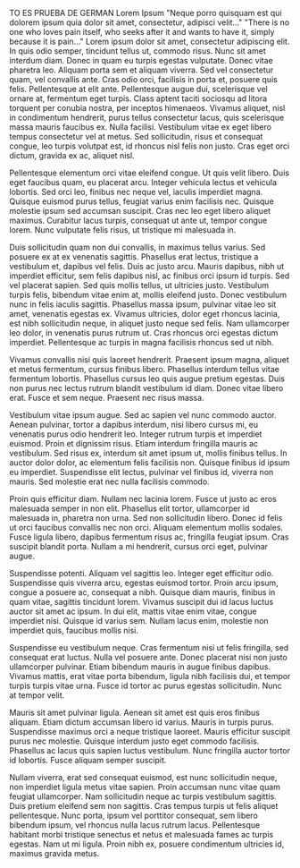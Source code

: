 TO ES PRUEBA DE GERMAN
Lorem Ipsum
"Neque porro quisquam est qui dolorem ipsum quia dolor sit amet, consectetur, adipisci velit..."
"There is no one who loves pain itself, who seeks after it and wants to have it, simply because it is pain..."
Lorem ipsum dolor sit amet, consectetur adipiscing elit. In quis odio semper, tincidunt tellus ut, commodo risus. Nunc sit amet interdum diam. Donec in quam eu turpis egestas vulputate. Donec vitae pharetra leo. Aliquam porta sem et aliquam viverra. Sed vel consectetur quam, vel convallis ante. Cras odio orci, facilisis in porta et, posuere quis felis. Pellentesque at elit ante. Pellentesque augue dui, scelerisque vel ornare at, fermentum eget turpis. Class aptent taciti sociosqu ad litora torquent per conubia nostra, per inceptos himenaeos. Vivamus aliquet, nisl in condimentum hendrerit, purus tellus consectetur lacus, quis scelerisque massa mauris faucibus ex. Nulla facilisi. Vestibulum vitae ex eget libero tempus consectetur vel at metus. Sed sollicitudin, risus et consequat congue, leo turpis volutpat est, id rhoncus nisl felis non justo. Cras eget orci dictum, gravida ex ac, aliquet nisl.

Pellentesque elementum orci vitae eleifend congue. Ut quis velit libero. Duis eget faucibus quam, eu placerat arcu. Integer vehicula lectus et vehicula lobortis. Sed orci leo, finibus nec neque vel, iaculis imperdiet magna. Quisque euismod purus tellus, feugiat varius enim facilisis nec. Quisque molestie ipsum sed accumsan suscipit. Cras nec leo eget libero aliquet maximus. Curabitur lacus turpis, consequat ut ante ut, tempor congue lorem. Nunc vulputate felis risus, ut tristique mi malesuada in.

Duis sollicitudin quam non dui convallis, in maximus tellus varius. Sed posuere ex at ex venenatis sagittis. Phasellus erat lectus, tristique a vestibulum et, dapibus vel felis. Duis ac justo arcu. Mauris dapibus, nibh ut imperdiet efficitur, sem felis dapibus nisl, ac finibus orci ipsum id turpis. Sed vel placerat sapien. Sed quis mollis tellus, ut ultricies justo. Vestibulum turpis felis, bibendum vitae enim at, mollis eleifend justo. Donec vestibulum nunc in felis iaculis sagittis. Phasellus massa ipsum, pulvinar vitae leo sit amet, venenatis egestas ex. Vivamus ultricies, dolor eget rhoncus lacinia, est nibh sollicitudin neque, in aliquet justo neque sed felis. Nam ullamcorper leo dolor, in venenatis purus rutrum ut. Cras rhoncus orci egestas dictum imperdiet. Pellentesque ac turpis in magna facilisis rhoncus sed ut nibh.

Vivamus convallis nisi quis laoreet hendrerit. Praesent ipsum magna, aliquet et metus fermentum, cursus finibus libero. Phasellus interdum tellus vitae fermentum lobortis. Phasellus cursus leo quis augue pretium egestas. Duis non purus nec lectus rutrum blandit vestibulum id diam. Donec vitae libero erat. Fusce et sem neque. Praesent nec risus massa.

Vestibulum vitae ipsum augue. Sed ac sapien vel nunc commodo auctor. Aenean pulvinar, tortor a dapibus interdum, nisi libero cursus mi, eu venenatis purus odio hendrerit leo. Integer rutrum turpis et imperdiet euismod. Proin et dignissim risus. Etiam interdum fringilla mauris ac vestibulum. Sed risus ex, interdum sit amet ipsum ut, mollis finibus tellus. In auctor dolor dolor, ac elementum felis facilisis non. Quisque finibus id ipsum eu imperdiet. Suspendisse elit lectus, pulvinar vel finibus id, viverra non mauris. Sed molestie erat nec nulla facilisis commodo.

Proin quis efficitur diam. Nullam nec lacinia lorem. Fusce ut justo ac eros malesuada semper in non elit. Phasellus elit tortor, ullamcorper id malesuada in, pharetra non urna. Sed non sollicitudin libero. Donec id felis ut orci faucibus convallis nec non orci. Aliquam elementum mollis sodales. Fusce ligula libero, dapibus fermentum risus ac, fringilla feugiat ipsum. Cras suscipit blandit porta. Nullam a mi hendrerit, cursus orci eget, pulvinar augue.

Suspendisse potenti. Aliquam vel sagittis leo. Integer eget efficitur odio. Suspendisse quis viverra arcu, egestas euismod tortor. Proin arcu ipsum, congue a posuere ac, consequat a nibh. Quisque diam mauris, finibus in quam vitae, sagittis tincidunt lorem. Vivamus suscipit dui id lacus luctus auctor sit amet ac ipsum. In dui elit, mattis vitae enim vitae, congue imperdiet nisi. Quisque id varius sem. Nullam lacus enim, molestie non imperdiet quis, faucibus mollis nisi.

Suspendisse eu vestibulum neque. Cras fermentum nisi ut felis fringilla, sed consequat erat luctus. Nulla vel posuere ante. Donec placerat nisi non justo ullamcorper pulvinar. Etiam bibendum mauris in augue finibus dapibus. Vivamus mattis, erat vitae porta bibendum, ligula nibh facilisis dui, et tempor turpis turpis vitae urna. Fusce id tortor ac purus egestas sollicitudin. Nunc at tempor velit.

Mauris sit amet pulvinar ligula. Aenean sit amet est quis eros finibus aliquam. Etiam dictum accumsan libero id varius. Mauris in turpis purus. Suspendisse maximus orci a neque tristique laoreet. Mauris efficitur suscipit purus nec molestie. Quisque interdum justo eget commodo facilisis. Phasellus ac lacus quis sapien luctus vestibulum. Nunc fringilla auctor tortor id lobortis. Fusce aliquam semper suscipit.

Nullam viverra, erat sed consequat euismod, est nunc sollicitudin neque, non imperdiet ligula metus vitae sapien. Proin accumsan nunc vitae quam feugiat ullamcorper. Nam sollicitudin neque ac turpis vestibulum sagittis. Duis pretium eleifend sem non sagittis. Cras tempus turpis ut felis aliquet pellentesque. Nunc porta, ipsum vel porttitor consequat, sem libero bibendum ipsum, vel rhoncus nulla lacus rutrum lacus. Pellentesque habitant morbi tristique senectus et netus et malesuada fames ac turpis egestas. Nam ut mi ligula. Proin nibh ex, posuere condimentum ultricies id, maximus gravida metus.

